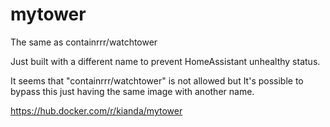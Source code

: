 # mytower
The same as containrrr/watchtower

Just built with a different name to prevent HomeAssistant unhealthy status.

It seems that "containrrr/watchtower" is not allowed but It's possible to bypass this just having the same image with another name.

https://hub.docker.com/r/kianda/mytower
